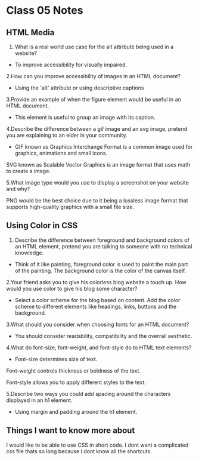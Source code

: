 # Class 05 Notes

## HTML Media

1. What is a real world use case for the alt attribute being used in a website?

- To improve accessibility for visually impaired.

2.How can you improve accessibility of images in an HTML document?

- Using the 'alt' attribute or using descriptive captions

3.Provide an example of when the figure element would be useful in an HTML document.

- This element is useful to group an image with its caption.

4.Describe the difference between a gif image and an svg image, pretend you are explaining to an elder in your community.

- GIF known as Graphics Interchange Format is a common image used for graphics, animations and small icons.

SVG known as Scalable Vector Graphics is an image format that uses math to create a image.

5.What image type would you use to display a screenshot on your website and why?

PNG would be the best choice due to it being a lossless image format that supports high-quality graphics with a small file size.

## Using Color in CSS

1. Describe the difference between foreground and background colors of an HTML element, pretend you are talking to someone with no technical knowledge.

- Think of it like painting, foreground color is used to paint the main part of the painting. The background color is the color of the canvas itself.

2.Your friend asks you to give his colorless blog website a touch up. How would you use color to give his blog some character?

- Select a color scheme for the blog based on content. Add the color scheme to different elements like headings, links, buttons and the background.

3.What should you consider when choosing fonts for an HTML document?

- You should consider readability, compatibility and the overrall aesthetic.

4.What do font-size, font-weight, and font-style do to HTML text elements?

- Font-size determines size of text.

Font-weight controls thickness or boldness of the text.

Font-style allows you to apply different styles to the text.

5.Describe two ways you could add spacing around the characters displayed in an h1 element.

- Using margin and padding around the h1 element.

## Things I want to know more about

I would like to be able to use CSS in short code. I dont want a complicated css file thats so long because I dont know all the shortcuts.
